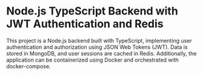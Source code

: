 # Node.js TypeScript Backend with JWT Authentication and Redis

This project is a Node.js backend built with TypeScript, implementing user authentication and authorization using JSON Web Tokens (JWT). Data is stored in MongoDB, and user sessions are cached in Redis. Additionally, the application can be containerized using Docker and orchestrated with docker-compose.



